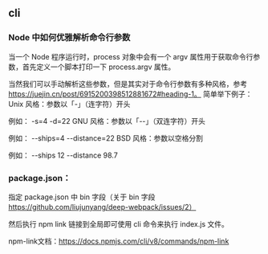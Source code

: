 ## cli

### Node 中如何优雅解析命令行参数

当一个 Node 程序运行时，process 对象中会有一个 argv 属性用于获取命令行参数，首先定义一个脚本打印一下 process.argv 属性。


当然我们可以手动解析这些参数，但是其实对于命令行参数有多种风格，参考 https://juejin.cn/post/6915200398512881672#heading-1。
简单举下例子：
 Unix 风格：参数以「-」（连字符）开头  

例如： -s=4 -d=22
 GNU 风格：参数以「--」（双连字符）开头  

例如： --ships=4 --distance=22
 BSD 风格：参数以空格分割  

例如： --ships 12 --distance 98.7

### package.json：

指定 package.json 中 bin 字段（关于 bin 字段 https://github.com/liujunyang/deep-webpack/issues/2）

然后执行 npm link 链接到全局即可使用 cli 命令来执行 index.js 文件。

npm-link文档：https://docs.npmjs.com/cli/v8/commands/npm-link

